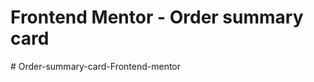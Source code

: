 # Frontend Mentor - Order summary card
#   O r d e r - s u m m a r y - c a r d - F r o n t e n d - m e n t o r  
 